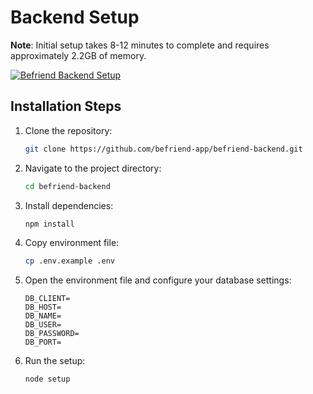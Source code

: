 # Backend Setup

**Note**: Initial setup takes 8-12 minutes to complete and requires approximately 2.2GB of memory.

[![Befriend Backend Setup](https://img.youtube.com/vi/YTrRLzxwqdg/0.jpg)](https://www.youtube.com/watch?v=YTrRLzxwqdg)

## Installation Steps

1. Clone the repository:
   ```bash
   git clone https://github.com/befriend-app/befriend-backend.git
   ```

2. Navigate to the project directory:
   ```bash
   cd befriend-backend
   ```

3. Install dependencies:
   ```bash
   npm install
   ```

4. Copy environment file:
   ```bash
   cp .env.example .env
   ```

5. Open the environment file and configure your database settings:
   ```
   DB_CLIENT=
   DB_HOST=
   DB_NAME=
   DB_USER=
   DB_PASSWORD=
   DB_PORT=
   ```

6. Run the setup:
   ```bash
   node setup
   ```